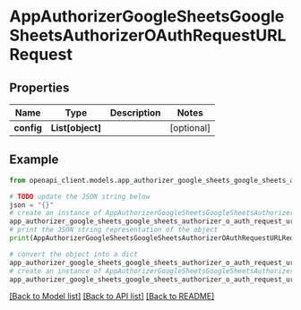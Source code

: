 # AppAuthorizerGoogleSheetsGoogleSheetsAuthorizerOAuthRequestURLRequest


## Properties

Name | Type | Description | Notes
------------ | ------------- | ------------- | -------------
**config** | **List[object]** |  | [optional] 

## Example

```python
from openapi_client.models.app_authorizer_google_sheets_google_sheets_authorizer_o_auth_request_url_request import AppAuthorizerGoogleSheetsGoogleSheetsAuthorizerOAuthRequestURLRequest

# TODO update the JSON string below
json = "{}"
# create an instance of AppAuthorizerGoogleSheetsGoogleSheetsAuthorizerOAuthRequestURLRequest from a JSON string
app_authorizer_google_sheets_google_sheets_authorizer_o_auth_request_url_request_instance = AppAuthorizerGoogleSheetsGoogleSheetsAuthorizerOAuthRequestURLRequest.from_json(json)
# print the JSON string representation of the object
print(AppAuthorizerGoogleSheetsGoogleSheetsAuthorizerOAuthRequestURLRequest.to_json())

# convert the object into a dict
app_authorizer_google_sheets_google_sheets_authorizer_o_auth_request_url_request_dict = app_authorizer_google_sheets_google_sheets_authorizer_o_auth_request_url_request_instance.to_dict()
# create an instance of AppAuthorizerGoogleSheetsGoogleSheetsAuthorizerOAuthRequestURLRequest from a dict
app_authorizer_google_sheets_google_sheets_authorizer_o_auth_request_url_request_from_dict = AppAuthorizerGoogleSheetsGoogleSheetsAuthorizerOAuthRequestURLRequest.from_dict(app_authorizer_google_sheets_google_sheets_authorizer_o_auth_request_url_request_dict)
```
[[Back to Model list]](../README.md#documentation-for-models) [[Back to API list]](../README.md#documentation-for-api-endpoints) [[Back to README]](../README.md)


